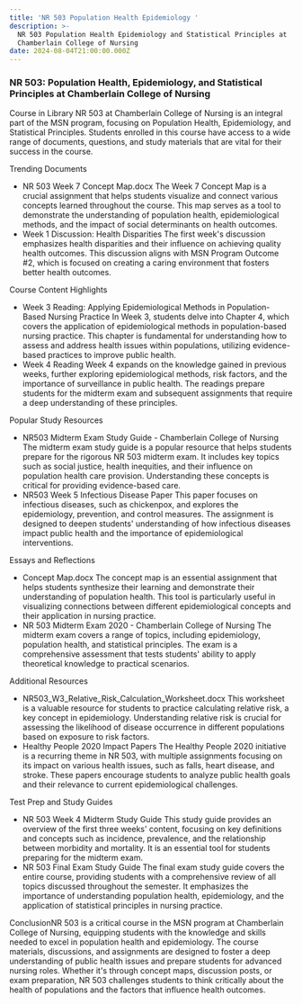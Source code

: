 ```yaml
---
title: 'NR 503 Population Health Epidemiology '
description: >-
  NR 503 Population Health Epidemiology and Statistical Principles at
  Chamberlain College of Nursing
date: 2024-08-04T21:00:00.000Z
---
```


### NR 503: Population Health, Epidemiology, and Statistical Principles at Chamberlain College of Nursing

Course in Library
NR 503 at Chamberlain College of Nursing is an integral part of the MSN program, focusing on Population Health, Epidemiology, and Statistical Principles. Students enrolled in this course have access to a wide range of documents, questions, and study materials that are vital for their success in the course.

Trending Documents

* NR 503 Week 7 Concept Map.docx
  The Week 7 Concept Map is a crucial assignment that helps students visualize and connect various concepts learned throughout the course. This map serves as a tool to demonstrate the understanding of population health, epidemiological methods, and the impact of social determinants on health outcomes.
* Week 1 Discussion: Health Disparities
  The first week's discussion emphasizes health disparities and their influence on achieving quality health outcomes. This discussion aligns with MSN Program Outcome #2, which is focused on creating a caring environment that fosters better health outcomes.

Course Content Highlights

* Week 3 Reading: Applying Epidemiological Methods in Population-Based Nursing Practice
  In Week 3, students delve into Chapter 4, which covers the application of epidemiological methods in population-based nursing practice. This chapter is fundamental for understanding how to assess and address health issues within populations, utilizing evidence-based practices to improve public health.
* Week 4 Reading
  Week 4 expands on the knowledge gained in previous weeks, further exploring epidemiological methods, risk factors, and the importance of surveillance in public health. The readings prepare students for the midterm exam and subsequent assignments that require a deep understanding of these principles.

Popular Study Resources

* NR503 Midterm Exam Study Guide - Chamberlain College of Nursing
  The midterm exam study guide is a popular resource that helps students prepare for the rigorous NR 503 midterm exam. It includes key topics such as social justice, health inequities, and their influence on population health care provision. Understanding these concepts is critical for providing evidence-based care.
* NR503 Week 5 Infectious Disease Paper
  This paper focuses on infectious diseases, such as chickenpox, and explores the epidemiology, prevention, and control measures. The assignment is designed to deepen students' understanding of how infectious diseases impact public health and the importance of epidemiological interventions.

Essays and Reflections

* Concept Map.docx
  The concept map is an essential assignment that helps students synthesize their learning and demonstrate their understanding of population health. This tool is particularly useful in visualizing connections between different epidemiological concepts and their application in nursing practice.
* NR 503 Midterm Exam 2020 - Chamberlain College of Nursing
  The midterm exam covers a range of topics, including epidemiology, population health, and statistical principles. The exam is a comprehensive assessment that tests students' ability to apply theoretical knowledge to practical scenarios.

Additional Resources

* NR503\_W3\_Relative\_Risk\_Calculation\_Worksheet.docx
  This worksheet is a valuable resource for students to practice calculating relative risk, a key concept in epidemiology. Understanding relative risk is crucial for assessing the likelihood of disease occurrence in different populations based on exposure to risk factors.
* Healthy People 2020 Impact Papers
  The Healthy People 2020 initiative is a recurring theme in NR 503, with multiple assignments focusing on its impact on various health issues, such as falls, heart disease, and stroke. These papers encourage students to analyze public health goals and their relevance to current epidemiological challenges.

Test Prep and Study Guides

* NR 503 Week 4 Midterm Study Guide
  This study guide provides an overview of the first three weeks' content, focusing on key definitions and concepts such as incidence, prevalence, and the relationship between morbidity and mortality. It is an essential tool for students preparing for the midterm exam.
* NR 503 Final Exam Study Guide
  The final exam study guide covers the entire course, providing students with a comprehensive review of all topics discussed throughout the semester. It emphasizes the importance of understanding population health, epidemiology, and the application of statistical principles in nursing practice.

ConclusionNR 503 is a critical course in the MSN program at Chamberlain College of Nursing, equipping students with the knowledge and skills needed to excel in population health and epidemiology. The course materials, discussions, and assignments are designed to foster a deep understanding of public health issues and prepare students for advanced nursing roles. Whether it's through concept maps, discussion posts, or exam preparation, NR 503 challenges students to think critically about the health of populations and the factors that influence health outcomes.
